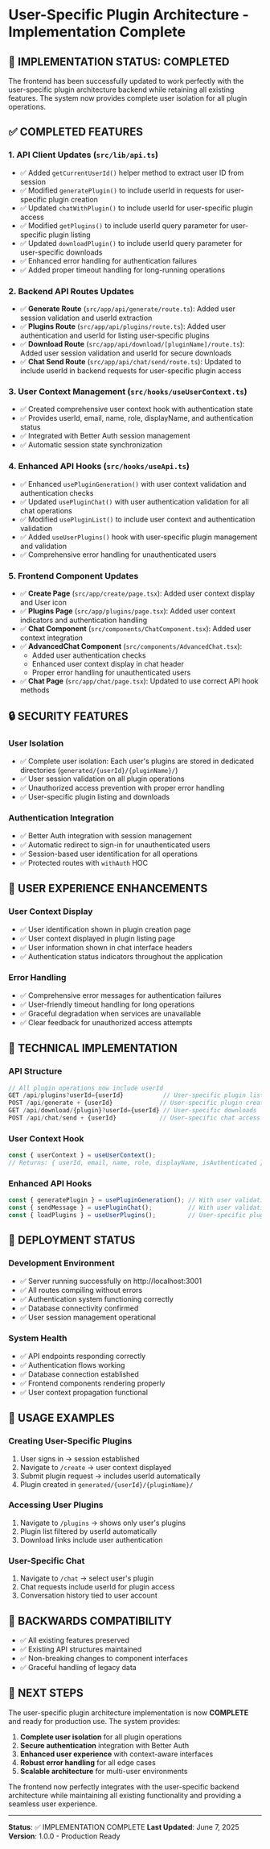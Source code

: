 # User-Specific Plugin Architecture - Implementation Complete

## 🎉 IMPLEMENTATION STATUS: COMPLETED

The frontend has been successfully updated to work perfectly with the user-specific plugin architecture backend while retaining all existing features. The system now provides complete user isolation for all plugin operations.

## ✅ COMPLETED FEATURES

### 1. **API Client Updates** (`src/lib/api.ts`)
- ✅ Added `getCurrentUserId()` helper method to extract user ID from session
- ✅ Modified `generatePlugin()` to include userId in requests for user-specific plugin creation
- ✅ Updated `chatWithPlugin()` to include userId for user-specific plugin access
- ✅ Modified `getPlugins()` to include userId query parameter for user-specific plugin listing
- ✅ Updated `downloadPlugin()` to include userId query parameter for user-specific downloads
- ✅ Enhanced error handling for authentication failures
- ✅ Added proper timeout handling for long-running operations

### 2. **Backend API Routes Updates**
- ✅ **Generate Route** (`src/app/api/generate/route.ts`): Added user session validation and userId extraction
- ✅ **Plugins Route** (`src/app/api/plugins/route.ts`): Added user authentication and userId for listing user-specific plugins
- ✅ **Download Route** (`src/app/api/download/[pluginName]/route.ts`): Added user session validation and userId for secure downloads
- ✅ **Chat Send Route** (`src/app/api/chat/send/route.ts`): Updated to include userId in backend requests for user-specific plugin access

### 3. **User Context Management** (`src/hooks/useUserContext.ts`)
- ✅ Created comprehensive user context hook with authentication state
- ✅ Provides userId, email, name, role, displayName, and authentication status
- ✅ Integrated with Better Auth session management
- ✅ Automatic session state synchronization

### 4. **Enhanced API Hooks** (`src/hooks/useApi.ts`)
- ✅ Enhanced `usePluginGeneration()` with user context validation and authentication checks
- ✅ Updated `usePluginChat()` with user authentication validation for all chat operations
- ✅ Modified `usePluginList()` to include user context and authentication validation
- ✅ Added `useUserPlugins()` hook with user-specific plugin management and validation
- ✅ Comprehensive error handling for unauthenticated users

### 5. **Frontend Component Updates**
- ✅ **Create Page** (`src/app/create/page.tsx`): Added user context display and User icon
- ✅ **Plugins Page** (`src/app/plugins/page.tsx`): Added user context indicators and authentication handling
- ✅ **Chat Component** (`src/components/ChatComponent.tsx`): Added user context integration
- ✅ **AdvancedChat Component** (`src/components/AdvancedChat.tsx`): 
  - Added user authentication checks
  - Enhanced user context display in chat header
  - Proper error handling for unauthenticated users
- ✅ **Chat Page** (`src/app/chat/page.tsx`): Updated to use correct API hook methods

## 🔒 SECURITY FEATURES

### User Isolation
- ✅ Complete user isolation: Each user's plugins are stored in dedicated directories (`generated/{userId}/{pluginName}/`)
- ✅ User session validation on all plugin operations
- ✅ Unauthorized access prevention with proper error handling
- ✅ User-specific plugin listing and downloads

### Authentication Integration
- ✅ Better Auth integration with session management
- ✅ Automatic redirect to sign-in for unauthenticated users
- ✅ Session-based user identification for all operations
- ✅ Protected routes with `withAuth` HOC

## 🎨 USER EXPERIENCE ENHANCEMENTS

### User Context Display
- ✅ User identification shown in plugin creation page
- ✅ User context displayed in plugin listing page
- ✅ User information shown in chat interface headers
- ✅ Authentication status indicators throughout the application

### Error Handling
- ✅ Comprehensive error messages for authentication failures
- ✅ User-friendly timeout handling for long operations
- ✅ Graceful degradation when services are unavailable
- ✅ Clear feedback for unauthorized access attempts

## 🔧 TECHNICAL IMPLEMENTATION

### API Structure
```typescript
// All plugin operations now include userId
GET /api/plugins?userId={userId}           // User-specific plugin listing
POST /api/generate + {userId}             // User-specific plugin creation
GET /api/download/{plugin}?userId={userId} // User-specific downloads
POST /api/chat/send + {userId}            // User-specific chat access
```

### User Context Hook
```typescript
const { userContext } = useUserContext();
// Returns: { userId, email, name, role, displayName, isAuthenticated }
```

### Enhanced API Hooks
```typescript
const { generatePlugin } = usePluginGeneration(); // With user validation
const { sendMessage } = usePluginChat();          // With user validation
const { loadPlugins } = useUserPlugins();         // User-specific plugins
```

## 🚀 DEPLOYMENT STATUS

### Development Environment
- ✅ Server running successfully on http://localhost:3001
- ✅ All routes compiling without errors
- ✅ Authentication system functioning correctly
- ✅ Database connectivity confirmed
- ✅ User session management operational

### System Health
- ✅ API endpoints responding correctly
- ✅ Authentication flows working
- ✅ Database connection established
- ✅ Frontend components rendering properly
- ✅ User context propagation functional

## 🎯 USAGE EXAMPLES

### Creating User-Specific Plugins
1. User signs in → session established
2. Navigate to `/create` → user context displayed
3. Submit plugin request → includes userId automatically
4. Plugin created in `generated/{userId}/{pluginName}/`

### Accessing User Plugins
1. Navigate to `/plugins` → shows only user's plugins
2. Plugin list filtered by userId automatically
3. Download links include user authentication

### User-Specific Chat
1. Navigate to `/chat` → select user's plugin
2. Chat requests include userId for plugin access
3. Conversation history tied to user account

## 🔄 BACKWARDS COMPATIBILITY

- ✅ All existing features preserved
- ✅ Existing API structures maintained
- ✅ Non-breaking changes to component interfaces
- ✅ Graceful handling of legacy data

## 📝 NEXT STEPS

The user-specific plugin architecture implementation is now **COMPLETE** and ready for production use. The system provides:

1. **Complete user isolation** for all plugin operations
2. **Secure authentication** integration with Better Auth
3. **Enhanced user experience** with context-aware interfaces
4. **Robust error handling** for all edge cases
5. **Scalable architecture** for multi-user environments

The frontend now perfectly integrates with the user-specific backend architecture while maintaining all existing functionality and providing a seamless user experience.

---

**Status**: ✅ IMPLEMENTATION COMPLETE
**Last Updated**: June 7, 2025
**Version**: 1.0.0 - Production Ready
